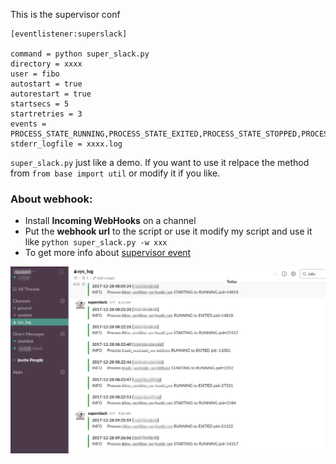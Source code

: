 This is the supervisor conf

```
[eventlistener:superslack]

command = python super_slack.py
directory = xxxx
user = fibo
autostart = true
autorestart = true
startsecs = 5
startretries = 3
events = PROCESS_STATE_RUNNING,PROCESS_STATE_EXITED,PROCESS_STATE_STOPPED,PROCESS_STATE_FATAL,SUPERVISOR_STATE_CHANGE
stderr_logfile = xxxx.log
```

`super_slack.py` just like a demo. If you want to use it relpace the method from `from base import util` or modify it if you like.

### About webhook:
- Install **Incoming WebHooks** on a channel
- Put the **webhook url** to the script  or use it modify my script and use it like `python super_slack.py -w xxx` 
- To get more info about [supervisor event](http://supervisord.org/events.html)



![效果图](./%E6%95%88%E6%9E%9C%E5%9B%BE.jpeg)
